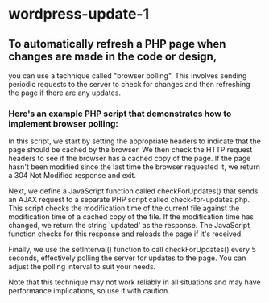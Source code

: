 # wordpress-update-1
## To automatically refresh a PHP page when changes are made in the code or design,


you can use a technique called "browser polling". This involves sending periodic requests to the server to check for changes and then refreshing the page if there are any updates.

### Here's an example PHP script that demonstrates how to implement browser polling:

In this script, we start by setting the appropriate headers to indicate that the page should be cached by the browser. We then check the HTTP request headers to see if the browser has a cached copy of the page. If the page hasn't been modified since the last time the browser requested it, we return a 304 Not Modified response and exit.

Next, we define a JavaScript function called checkForUpdates() that sends an AJAX request to a separate PHP script called check-for-updates.php. This script checks the modification time of the current file against the modification time of a cached copy of the file. If the modification time has changed, we return the string 'updated' as the response. The JavaScript function checks for this response and reloads the page if it's received.

Finally, we use the setInterval() function to call checkForUpdates() every 5 seconds, effectively polling the server for updates to the page. You can adjust the polling interval to suit your needs.

Note that this technique may not work reliably in all situations and may have performance implications, so use it with caution.

